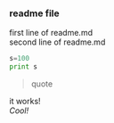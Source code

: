 ### readme file
first line of readme.md  
second line of readme.md
```python
s=100
print s
```
>quote  


it works!  
*Cool!*
